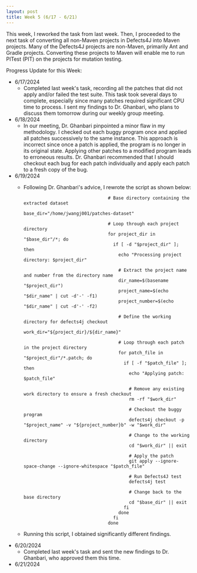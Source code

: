 ```yaml
---
layout: post
title: Week 5 (6/17 - 6/21)
---
```


This week, I reworked the task from last week. Then, I proceeded to the next task of converting all non-Maven projects in Defects4J into Maven projects. Many of the Defects4J projects are non-Maven, primarily Ant and Gradle projects. Converting these projects to Maven will enable me to run PITest (PIT) on the projects for mutation testing.

Progress Update for this Week:

  - 6/17/2024
      - Completed last week's task, recording all the patches that did not apply and/or failed the test suite.  This task took several days to complete, especially since many patches required significant CPU time to process.  I sent my findings to Dr. Ghanbari, who plans to discuss them tomorrow during our weekly group meeting. 
  - 6/18/2024
      - In our meeting, Dr. Ghanbari pinpointed a minor flaw in my methodology. I checked out each buggy program once and applied all patches successively to the same instance.  This approach is incorrect since once a patch is applied, the program is no longer in its original state. Applying other patches to a modified program leads to erroneous results. Dr. Ghanbari recommended that I should checkout each bug for each patch individually and apply each patch to a fresh copy of the bug.
  - 6/19/2024
      - Following Dr. Ghanbari's advice, I rewrote the script as shown below:

                                            # Base directory containing the extracted dataset
                                            base_dir="/home/jwangj001/patches-dataset"
                                            
                                            # Loop through each project directory
                                            for project_dir in "$base_dir"/*; do
                                              if [ -d "$project_dir" ]; then
                                                echo "Processing project directory: $project_dir"
                                                
                                                # Extract the project name and number from the directory name
                                                dir_name=$(basename "$project_dir")
                                                project_name=$(echo "$dir_name" | cut -d'-' -f1)
                                                project_number=$(echo "$dir_name" | cut -d'-' -f2)
                                                
                                                # Define the working directory for defects4j checkout
                                                work_dir="${project_dir}/${dir_name}"
                                                
                                                # Loop through each patch in the project directory
                                                for patch_file in "$project_dir"/*.patch; do
                                                  if [ -f "$patch_file" ]; then
                                                    echo "Applying patch: $patch_file"
                                                    
                                                    # Remove any existing work directory to ensure a fresh checkout
                                                    rm -rf "$work_dir"
                                                    
                                                    # Checkout the buggy program
                                                    defects4j checkout -p "$project_name" -v "${project_number}b" -w "$work_dir"
                                                    
                                                    # Change to the working directory
                                                    cd "$work_dir" || exit
                                                    
                                                    # Apply the patch
                                                    git apply --ignore-space-change --ignore-whitespace "$patch_file"
                                                    
                                                    # Run Defects4J test
                                                    defects4j test
                                                    
                                                    # Change back to the base directory
                                                    cd "$base_dir" || exit
                                                  fi
                                                done
                                              fi
                                            done
      - Running this script, I obtained significantly different findings.  
  - 6/20/2024
      - Completed last week's task and sent the new findings to Dr. Ghanbari, who approved them this time.
  - 6/21/2024
